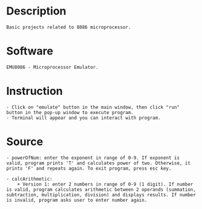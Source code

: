 # Description
    Basic projects related to 8086 microprocessor.

# Software
    EMU8086 - Microprocessor Emulator.

# Instruction
    - Click on "emulate" button in the main window, then click "run" button in the pop-up window to execute program.
    - Terminal will appear and you can interact with program.

# Source
    - powerOfNum: enter the exponent in range of 0-9. If exponent is valid, program prints 'T' and calculates power of two. Otherwise, it prints 'F' and repeats again. To exit program, press esc key.

    - calcArithmetic: 
        + Version 1: enter 2 numbers in range of 0-9 (1 digit). If number is valid, program calculates arithmetic between 2 operands (summation, subtraction, multiplication, division) and displays results. If number is invalid, program asks user to enter number again.